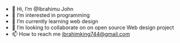 - 👋 Hi, I’m @Ibrahimu John
- 👀 I’m interested in programming
- 🌱 I’m currently learning web design
- 💞️ I’m looking to collaborate on on open source Web design project
- 📫 How to reach me ibrahimking744@gmail.com

<!---
IbrahimuJohn is a ✨ special ✨ repository because its `README.md` (this file) appears on your GitHub profile.
You can click the Preview link to take a look at your changes.
--->
